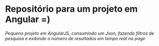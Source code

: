 <h1>Repositório para um projeto em Angular =) </h1>
<h6>Pequeno projeto em AngularJS, consumindo um Json, fazendo filtros de pesquisa e exibindo o número de resultados em tempo real na page</h6>
